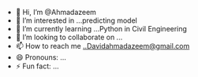 - 👋 Hi, I’m @Ahmadazeem
- 👀 I’m interested in ...predicting model
- 🌱 I’m currently learning ...Python in Civil Engineering
- 💞️ I’m looking to collaborate on ...
- 📫 How to reach me ..Davidahmadazeem@gmail.com
- 😄 Pronouns: ...
- ⚡ Fun fact: ...

<!---
Ahmadazeem73/Ahmadazeem73 is a ✨ special ✨ repository because its `README.md` (this file) appears on your GitHub profile.
You can click the Preview link to take a look at your changes.
--->
